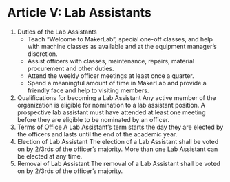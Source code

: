 # Article V: Lab Assistants
1. Duties of the Lab Assistants
    - Teach “Welcome to MakerLab”, special one-off classes, and help with machine classes as available and at the equipment manager’s discretion.
    - Assist officers with classes, maintenance, repairs, material procurement and other duties.
    - Attend the weekly officer meetings at least once a quarter.
    - Spend a meaningful amount of time in MakerLab and provide a friendly face and help to visiting members.
2. Qualifications for becoming a Lab Assistant Any active member of the organization is eligible for nomination to a lab assistant position. A prospective lab assistant must have attended at least one meeting before they are eligible to be nominated by an officer.
3. Terms of Office
A Lab Assistant’s term starts the day they are elected by the officers and lasts until the end of the academic year.
4. Election of Lab Assistant
The election of a Lab Assistant shall be voted on by 2/3rds of the officer’s majority. More than one Lab Assistant can be elected at any time.
5. Removal of Lab Assistant
The removal of a Lab Assistant shall be voted on by 2/3rds of the officer’s majority.